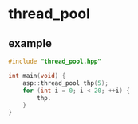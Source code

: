 # thread_pool


## example

~~~cpp
#include "thread_pool.hpp"

int main(void) {
    asp::thread_pool thp(5);
    for (int i = 0; i < 20; ++i) {
        thp.
    }
}
~~~